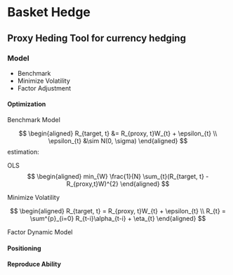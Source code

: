 # Basket Hedge

## Proxy Heding Tool for currency hedging

### Model

- Benchmark
- Minimize Volatility
- Factor Adjustment

#### Optimization

Benchmark Model

$$
\begin{aligned}
R_{target, t} &= R_{proxy, t}W_{t} + \epsilon_{t} \\
\epsilon_{t} &\sim N(0, \sigma)
\end{aligned}
$$
estimation: 

OLS
$$
\begin{aligned}
min_{W} \frac{1}{N} \sum_{t}(R_{target, t} - R_{proxy,t}W)^{2}
\end{aligned}
$$

Minimize Volatility

$$
\begin{aligned}
R_{target, t} = R_{proxy, t}W_{t} + \epsilon_{t} \\
R_{t} = \sum^{p}_{i=0} R_{t-i}\alpha_{t-i} + \eta_{t}
\end{aligned}
$$

Factor Dynamic Model


#### Positioning


#### Reproduce Ability